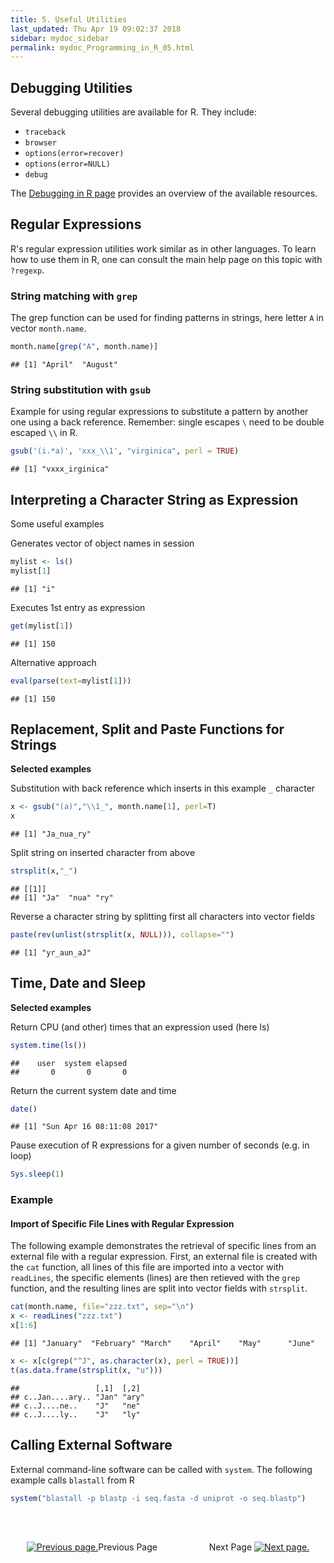 ```yaml
---
title: 5. Useful Utilities
last_updated: Thu Apr 19 09:02:37 2018
sidebar: mydoc_sidebar
permalink: mydoc_Programming_in_R_05.html
---
```


## Debugging Utilities

Several debugging utilities are available for R. They include:

* `traceback`
* `browser`
* `options(error=recover)`
* `options(error=NULL)`
* `debug`

The [Debugging in R page](http://www.stats.uwo.ca/faculty/murdoch/software/debuggingR/) provides an overview of the available resources.

## Regular Expressions

R's regular expression utilities work similar as in other languages. To learn how to use them in R, one can consult the main help page on this topic with `?regexp`.

### String matching with `grep`

The grep function can be used for finding patterns in strings, here letter `A` in vector `month.name`.

```r
month.name[grep("A", month.name)] 
```

```
## [1] "April"  "August"
```

### String substitution with `gsub`

Example for using regular expressions to substitute a pattern by another one using a back reference. Remember: single escapes `\` need to be double escaped `\\` in R.


```r
gsub('(i.*a)', 'xxx_\\1', "virginica", perl = TRUE) 
```

```
## [1] "vxxx_irginica"
```

## Interpreting a Character String as Expression

Some useful examples

Generates vector of object names in session

```r
mylist <- ls()
mylist[1] 
```

```
## [1] "i"
```

Executes 1st entry as expression


```r
get(mylist[1])
```

```
## [1] 150
```

Alternative approach 

```r
eval(parse(text=mylist[1])) 
```

```
## [1] 150
```

## Replacement, Split and Paste Functions for Strings

__Selected examples__

Substitution with back reference which inserts in this example `_` character

```r
x <- gsub("(a)","\\1_", month.name[1], perl=T) 
x
```

```
## [1] "Ja_nua_ry"
```

Split string on inserted character from above

```r
strsplit(x,"_")
```

```
## [[1]]
## [1] "Ja"  "nua" "ry"
```

Reverse a character string by splitting first all characters into vector fields


```r
paste(rev(unlist(strsplit(x, NULL))), collapse="") 
```

```
## [1] "yr_aun_aJ"
```

## Time, Date and Sleep

__Selected examples__

Return CPU (and other) times that an expression used (here ls)

```r
system.time(ls()) 
```

```
##    user  system elapsed 
##       0       0       0
```

Return the current system date and time

```r
date() 
```

```
## [1] "Sun Apr 16 08:11:08 2017"
```

Pause execution of R expressions for a given number of seconds (e.g. in loop)

```r
Sys.sleep(1) 
```

### Example

#### Import of Specific File Lines with Regular Expression

The following example demonstrates the retrieval of specific lines from an external file with a regular expression. First, an external file is created with the `cat` function, all lines of this file are imported into a vector with `readLines`, the specific elements (lines) are then retieved with the `grep` function, and the resulting lines are split into vector fields with `strsplit`.


```r
cat(month.name, file="zzz.txt", sep="\n")
x <- readLines("zzz.txt")
x[1:6] 
```

```
## [1] "January"  "February" "March"    "April"    "May"      "June"
```

```r
x <- x[c(grep("^J", as.character(x), perl = TRUE))]
t(as.data.frame(strsplit(x, "u")))
```

```
##                 [,1]  [,2] 
## c..Jan....ary.. "Jan" "ary"
## c..J....ne..    "J"   "ne" 
## c..J....ly..    "J"   "ly"
```
## Calling External Software

External command-line software can be called with `system`. The following example calls `blastall` from R

```r
system("blastall -p blastp -i seq.fasta -d uniprot -o seq.blastp")
```

<br><br><center><a href="mydoc_Programming_in_R_04.html"><img src="images/left_arrow.png" alt="Previous page."></a>Previous Page &nbsp; &nbsp; &nbsp; &nbsp; &nbsp; &nbsp; &nbsp; &nbsp; &nbsp; &nbsp; Next Page
<a href="mydoc_Programming_in_R_06.html"><img src="images/right_arrow.png" alt="Next page."></a></center>
